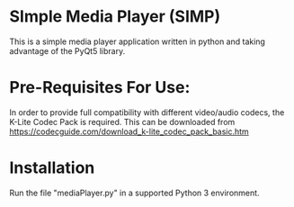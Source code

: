 # SImple Media Player (SIMP)
This is a simple media player application written in python and taking advantage of the PyQt5 library.

# Pre-Requisites For Use:
In order to provide full compatibility with different video/audio codecs, the K-Lite Codec Pack is required.
This can be downloaded from https://codecguide.com/download_k-lite_codec_pack_basic.htm

# Installation
Run the file "mediaPlayer.py" in a supported Python 3 environment.


